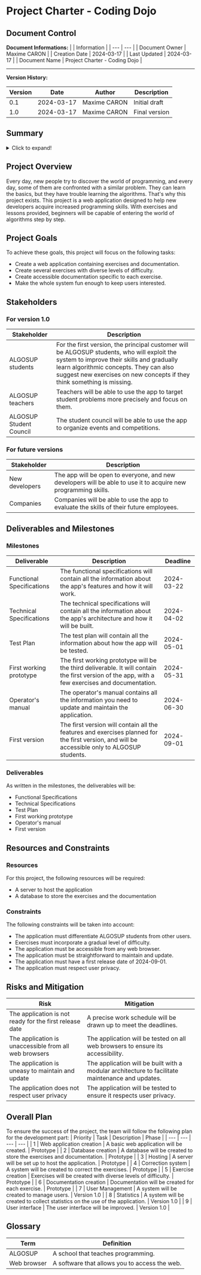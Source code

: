 # Project Charter - Coding Dojo
## Document Control
**Document Informations:**
|  | Information |
| --- | --- |
| Document Owner | Maxime CARON |
| Creation Date | 2024-03-17 |
| Last Updated | 2024-03-17 |
| Document Name | Project Charter - Coding Dojo |

---
**Version History:**

| Version | Date | Author | Description |
| --- | --- | --- | --- |
| 0.1 | 2024-03-17 | Maxime CARON | Initial draft |
| 1.0 | 2024-03-17 | Maxime CARON | Final version |


## Summary
<details>

<summary>Click to expand!</summary>

- [Project Charter - Coding Dojo](#project-charter---coding-dojo)
  - [Document Control](#document-control)
  - [Summary](#summary)
  - [Project Overview](#project-overview)
  - [Project Goals](#project-goals)
  - [Stakeholders](#stakeholders)
    - [For version 1.0](#for-version-10)
    - [For future versions](#for-future-versions)
  - [Deliverables and Milestones](#deliverables-and-milestones)
    - [Milestones](#milestones)
    - [Deliverables](#deliverables)
  - [Resources and Constraints](#resources-and-constraints)
    - [Resources](#resources)
    - [Constraints](#constraints)
  - [Risks and Mitigation](#risks-and-mitigation)
  - [Overall Plan](#overall-plan)
  - [Glossary](#glossary)

</details>

## Project Overview
Every day, new people try to discover the world of programming, and every day, some of them are confronted with a similar problem. They can learn the basics, but they have trouble learning the algorithms. That's why this project exists. This project is a web application designed to help new developers acquire increased programming skills. With exercises and lessons provided, beginners will be capable of entering the world of algorithms step by step.

## Project Goals
To achieve these goals, this project will focus on the following tasks:
- Create a web application containing exercises and documentation.
- Create several exercises with diverse levels of difficulty.
- Create accessible documentation specific to each exercise.
- Make the whole system fun enough to keep users interested.

## Stakeholders
### For version 1.0

| Stakeholder | Description |
| --- | --- |
| ALGOSUP students | For the first version, the principal customer will be ALGOSUP students, who will exploit the system to improve their skills and gradually learn algorithmic concepts. They can also suggest new exercises on new concepts if they think something is missing. |
| ALGOSUP teachers | Teachers will be able to use the app to target student problems more precisely and focus on them. |
| ALGOSUP Student Council | The student council will be able to use the app to organize events and competitions. |

### For future versions

| Stakeholder | Description |
| --- | --- |
| New developers | The app will be open to everyone, and new developers will be able to use it to acquire new programming skills. |
| Companies | Companies will be able to use the app to evaluate the skills of their future employees. |


## Deliverables and Milestones

### Milestones

| Deliverable | Description | Deadline |
| --- | --- | --- |
| Functional Specifications | The functional specifications will contain all the information about the app's features and how it will work. | 2024-03-22 |
| Technical Specifications | The technical specifications will contain all the information about the app's architecture and how it will be built. | 2024-04-02 |
| Test Plan | The test plan will contain all the information about how the app will be tested. | 2024-05-01 |
| First working prototype | The first working prototype will be the third deliverable. It will contain the first version of the app, with a few exercises and documentation. | 2024-05-31 |
| Operator's manual | The operator's manual contains all the information you need to update and maintain the application. | 2024-06-30 |
| First version | The first version will contain all the features and exercises planned for the first version, and will be accessible only to ALGOSUP students. | 2024-09-01 |

### Deliverables
As written in the milestones, the deliverables will be:
- Functional Specifications
- Technical Specifications
- Test Plan
- First working prototype
- Operator's manual
- First version

## Resources and Constraints

### Resources

For this project, the following resources will be required:
- A server to host the application
- A database to store the exercises and the documentation

### Constraints
The following constraints will be taken into account:
- The application must differentiate ALGOSUP students from other users.
- Exercises must incorporate a gradual level of difficulty.
- The application must be accessible from any web browser.
- The application must be straightforward to maintain and update.
- The application must have a first release date of 2024-09-01.
- The application must respect user privacy.

## Risks and Mitigation

| Risk | Mitigation |
| --- | --- |
| The application is not ready for the first release date | A precise work schedule will be drawn up to meet the deadlines. |
| The application is unaccessible from all web browsers | The application will be tested on all web browsers to ensure its accessibility. |
| The application is uneasy to maintain and update | The application will be built with a modular architecture to facilitate maintenance and updates. |
| The application does not respect user privacy | The application will be tested to ensure it respects user privacy. |

## Overall Plan
To ensure the success of the project, the team will follow the following plan for the development part:
| Priority | Task | Description | Phase |
| --- | --- | --- | --- |
| 1 | Web application creation | A basic web application will be created. | Prototype |
| 2 | Database creation | A database will be created to store the exercises and documentation. | Prototype |
| 3 | Hosting | A server will be set up to host the application. | Prototype |
| 4 | Correction system | A system will be created to correct the exercises. | Prototype |
| 5 | Exercise creation | Exercises will be created with diverse levels of difficulty. | Prototype |
| 6 | Documentation creation | Documentation will be created for each exercise. | Prototype |
| 7 | User Management | A system will be created to manage users. | Version 1.0 |
| 8 | Statistics | A system will be created to collect statistics on the use of the application. | Version 1.0 |
| 9 | User interface | The user interface will be improved. | Version 1.0 |

## Glossary

| Term | Definition |
| --- | --- |
| ALGOSUP | A school that teaches programming. |
| Web browser | A software that allows you to access the web. |
